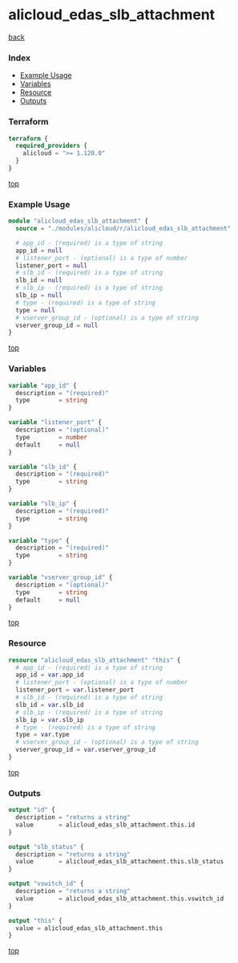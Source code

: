 # alicloud_edas_slb_attachment

[back](../alicloud.md)

### Index

- [Example Usage](#example-usage)
- [Variables](#variables)
- [Resource](#resource)
- [Outputs](#outputs)

### Terraform

```terraform
terraform {
  required_providers {
    alicloud = ">= 1.120.0"
  }
}
```

[top](#index)

### Example Usage

```terraform
module "alicloud_edas_slb_attachment" {
  source = "./modules/alicloud/r/alicloud_edas_slb_attachment"

  # app_id - (required) is a type of string
  app_id = null
  # listener_port - (optional) is a type of number
  listener_port = null
  # slb_id - (required) is a type of string
  slb_id = null
  # slb_ip - (required) is a type of string
  slb_ip = null
  # type - (required) is a type of string
  type = null
  # vserver_group_id - (optional) is a type of string
  vserver_group_id = null
}
```

[top](#index)

### Variables

```terraform
variable "app_id" {
  description = "(required)"
  type        = string
}

variable "listener_port" {
  description = "(optional)"
  type        = number
  default     = null
}

variable "slb_id" {
  description = "(required)"
  type        = string
}

variable "slb_ip" {
  description = "(required)"
  type        = string
}

variable "type" {
  description = "(required)"
  type        = string
}

variable "vserver_group_id" {
  description = "(optional)"
  type        = string
  default     = null
}
```

[top](#index)

### Resource

```terraform
resource "alicloud_edas_slb_attachment" "this" {
  # app_id - (required) is a type of string
  app_id = var.app_id
  # listener_port - (optional) is a type of number
  listener_port = var.listener_port
  # slb_id - (required) is a type of string
  slb_id = var.slb_id
  # slb_ip - (required) is a type of string
  slb_ip = var.slb_ip
  # type - (required) is a type of string
  type = var.type
  # vserver_group_id - (optional) is a type of string
  vserver_group_id = var.vserver_group_id
}
```

[top](#index)

### Outputs

```terraform
output "id" {
  description = "returns a string"
  value       = alicloud_edas_slb_attachment.this.id
}

output "slb_status" {
  description = "returns a string"
  value       = alicloud_edas_slb_attachment.this.slb_status
}

output "vswitch_id" {
  description = "returns a string"
  value       = alicloud_edas_slb_attachment.this.vswitch_id
}

output "this" {
  value = alicloud_edas_slb_attachment.this
}
```

[top](#index)